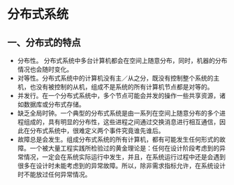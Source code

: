 # 分布式系统

## 一、分布式的特点

+ 分布性。 分布式系统中多台计算机都会在空间上随意分布，同时，机器的分布情况也会随时变化。
+ 对等性。分布式系统中的计算机没有主／从之分，既没有控制整个系统的主机，也没有被控制的从机，组成不是系统的所有计算机节点都是对等的。
+ 并发行。在一个分布式系统中，多个节点可能会并发的操作一些共享资源，诸如数据库或分布式存储。
+ 缺乏全局时钟。一个典型的分布式系统是由一系列在空间上随意分布的多个进程组成的，具有明显的分布性，这些进程之间通过交换消息进行相互通信，因此在分布式系统中，很难定义两个事件究竟谁先谁后。
+ 故障总是会发生。组成分布式系统的所有计算机，都有可能发生任何形式的故障。一个被大量工程实践所检验过的黄金理论是：任何在设计阶段考虑到的异常情况，一定会在系统实际运行中发生，并且，在系统运行过程中还是会遇到很多在设计时未能考虑到的异常故障。所以，除非需求指标允许，在系统设计时不能放过任何异常情况。


